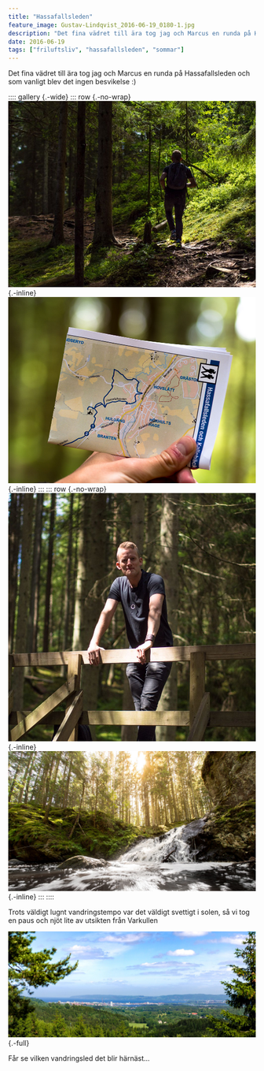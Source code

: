 ```yaml
---
title: "Hassafallsleden"
feature_image: Gustav-Lindqvist_2016-06-19_0180-1.jpg
description: "Det fina vädret till ära tog jag och Marcus en runda på Hassafallsleden och som vanligt blev det ingen besvikelse :)"
date: 2016-06-19
tags: ["friluftsliv", "hassafallsleden", "sommar"]
---
```


Det fina vädret till ära tog jag och Marcus en runda på Hassafallsleden och som vanligt blev det ingen besvikelse :)

:::: gallery {.-wide}
::: row {.-no-wrap}
![En person på en stig med mycket rötter i skogen.](Gustav-Lindqvist_2016-06-19_0177.jpg){.-inline}
![En karta över Hassafallsleden](Gustav-Lindqvist_2016-06-19_0180-1.jpg){.-inline}
:::
::: row {.-no-wrap}
![Marcus lutar sig på räcket på en bro i skogen.](Gustav-Lindqvist_2016-06-19_0164-1.jpg){.-inline}
![Hassafallet i solsken](Gustav-Lindqvist_2016-06-19_0156.jpg){.-inline}
:::
::::

Trots väldigt lugnt vandringstempo var det väldigt svettigt i solen, så vi tog en paus och njöt lite av utsikten från Varkullen

![Utsikt över Jönköping sett från Varkullen](Gustav-Lindqvist_2016-06-19_0181-Pano.jpg){.-full}

Får se vilken vandringsled det blir härnäst...
